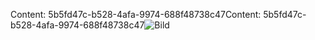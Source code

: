 <span data-ttu-id="dce72-101">Content: 5b5fd47c-b528-4afa-9974-688f48738c47</span><span class="sxs-lookup"><span data-stu-id="dce72-101">Content: 5b5fd47c-b528-4afa-9974-688f48738c47</span></span>![Bild](dfa7505e-48e8-47e1-86b2-97ea33918a76.png)
